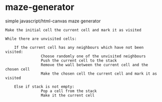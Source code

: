 # maze-generator
simple javascript/html-canvas maze generator

	Make the initial cell the current cell and mark it as visited
	
	While there are unvisited cells:
	
		If the current cell has any neighbours which have not been visited:
            		Choose randomly one of the unvisited neighbours
            		Push the current cell to the stack
            		Remove the wall between the current cell and the chosen cell
            		Make the chosen cell the current cell and mark it as visited

    	Else if stack is not empty:
            		Pop a cell from the stack
            		Make it the current cell
